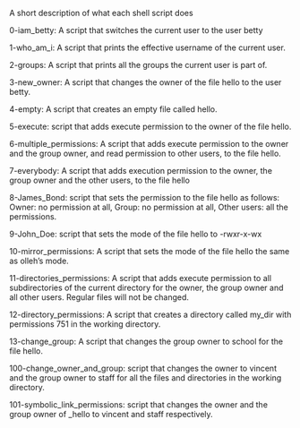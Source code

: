A short description of what each shell script does

0-iam_betty: A script that switches the current user to the user betty

1-who_am_i: A script that prints the effective username of the current user.

2-groups: A script that prints all the groups the current user is part of.

3-new_owner: A script that changes the owner of the file hello to the user betty.

4-empty: A script that creates an empty file called hello.

5-execute: script that adds execute permission to the owner of the file hello.

6-multiple_permissions: A script that adds execute permission to the owner and the group owner, and read permission to other users, to the file hello.

7-everybody: A script that adds execution permission to the owner, the group owner and the other users, to the file hello

8-James_Bond: script that sets the permission to the file hello as follows: Owner: no permission at all, Group: no permission at all, Other users: all the permissions.

9-John_Doe: script that sets the mode of the file hello to -rwxr-x-wx

10-mirror_permissions: A script that sets the mode of the file hello the same as olleh’s mode.

11-directories_permissions: A script that adds execute permission to all subdirectories of the current directory for the owner, the group owner and all other users. Regular files will not be changed.

12-directory_permissions: A script that creates a directory called my_dir with permissions 751 in the working directory.

13-change_group: A script that changes the group owner to school for the file hello.

100-change_owner_and_group: script that changes the owner to vincent and the group owner to staff for all the files and directories in the working directory.

101-symbolic_link_permissions: script that changes the owner and the group owner of _hello to vincent and staff respectively.


